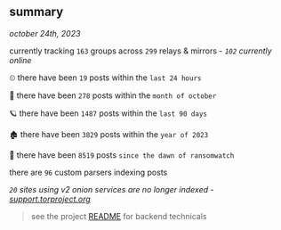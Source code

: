 
## summary
_october 24th, 2023_

currently tracking `163` groups across `299` relays & mirrors - _`102` currently online_

⏲ there have been `19` posts within the `last 24 hours`

🦈 there have been `278` posts within the `month of october`

🪐 there have been `1487` posts within the `last 90 days`

🏚 there have been `3829` posts within the `year of 2023`

🦕 there have been `8519` posts `since the dawn of ransomwatch`

there are `96` custom parsers indexing posts

_`20` sites using v2 onion services are no longer indexed - [support.torproject.org](https://support.torproject.org/onionservices/v2-deprecation/)_

> see the project [README](https://github.com/joshhighet/ransomwatch#ransomwatch--) for backend technicals
